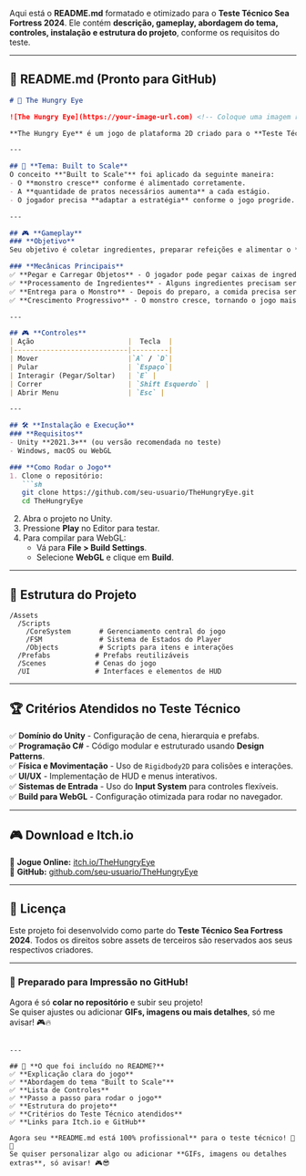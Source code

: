 Aqui está o **README.md** formatado e otimizado para o **Teste Técnico Sea Fortress 2024**. Ele contém **descrição, gameplay, abordagem do tema, controles, instalação e estrutura do projeto**, conforme os requisitos do teste.

---

## 📜 **README.md** (Pronto para GitHub)

```md
# 🚀 The Hungry Eye

![The Hungry Eye](https://your-image-url.com) <!-- Coloque uma imagem representativa do jogo -->

**The Hungry Eye** é um jogo de plataforma 2D criado para o **Teste Técnico Sea Fortress 2024**, abordando o tema **"Built to Scale"**. No jogo, você assume o papel de um trabalhador em uma base espacial que precisa coletar e preparar alimentos para um monstro gigante. Conforme o monstro cresce, a base muda, exigindo novas estratégias para gerenciar os recursos e manter o ciclo de alimentação.

---

## 🎯 **Tema: Built to Scale**
O conceito **"Built to Scale"** foi aplicado da seguinte maneira:
- O **monstro cresce** conforme é alimentado corretamente.
- A **quantidade de pratos necessários aumenta** a cada estágio.
- O jogador precisa **adaptar a estratégia** conforme o jogo progride.

---

## 🎮 **Gameplay**
### **Objetivo**
Seu objetivo é coletar ingredientes, preparar refeições e alimentar o **Olho Faminto**, um monstro colossus que está crescendo dentro da base espacial.

### **Mecânicas Principais**
✅ **Pegar e Carregar Objetos** - O jogador pode pegar caixas de ingredientes e movê-las.  
✅ **Processamento de Ingredientes** - Alguns ingredientes precisam ser **cortados, cozidos ou misturados** antes de serem entregues.  
✅ **Entrega para o Monstro** - Depois do preparo, a comida precisa ser jogada no buraco de alimentação.  
✅ **Crescimento Progressivo** - O monstro cresce, tornando o jogo mais difícil com mais pratos para preparar.  

---

## 🎮 **Controles**
| Ação                       |  Tecla  |
|----------------------------|---------|
| Mover                      |`A` / `D`|
| Pular                      | `Espaço`|
| Interagir (Pegar/Soltar)   | `E` |
| Correr                     | `Shift Esquerdo` |
| Abrir Menu                 | `Esc` |

---

## 🛠 **Instalação e Execução**
### **Requisitos**
- Unity **2021.3+** (ou versão recomendada no teste)
- Windows, macOS ou WebGL

### **Como Rodar o Jogo**
1. Clone o repositório:
   ```sh
   git clone https://github.com/seu-usuario/TheHungryEye.git
   cd TheHungryEye
   ```
2. Abra o projeto no Unity.
3. Pressione **Play** no Editor para testar.
4. Para compilar para WebGL:
   - Vá para **File > Build Settings**.
   - Selecione **WebGL** e clique em **Build**.

---

## 📂 **Estrutura do Projeto**
```
/Assets
  /Scripts
    /CoreSystem       # Gerenciamento central do jogo
    /FSM              # Sistema de Estados do Player
    /Objects          # Scripts para itens e interações
  /Prefabs           # Prefabs reutilizáveis
  /Scenes            # Cenas do jogo
  /UI                # Interfaces e elementos de HUD
```

---

## 🏆 **Critérios Atendidos no Teste Técnico**
✅ **Domínio do Unity** - Configuração de cena, hierarquia e prefabs.  
✅ **Programação C#** - Código modular e estruturado usando **Design Patterns**.  
✅ **Física e Movimentação** - Uso de `Rigidbody2D` para colisões e interações.  
✅ **UI/UX** - Implementação de HUD e menus interativos.  
✅ **Sistemas de Entrada** - Uso do **Input System** para controles flexíveis.  
✅ **Build para WebGL** - Configuração otimizada para rodar no navegador.  

---

## 🎮 **Download e Itch.io**
🔗 **Jogue Online:** [itch.io/TheHungryEye](https://itch.io/seu-jogo)  
🔗 **GitHub:** [github.com/seu-usuario/TheHungryEye](https://github.com/seu-usuario/TheHungryEye)

---

## 📝 **Licença**
Este projeto foi desenvolvido como parte do **Teste Técnico Sea Fortress 2024**. Todos os direitos sobre assets de terceiros são reservados aos seus respectivos criadores.

---

### 🚀 **Preparado para Impressão no GitHub!**
Agora é só **colar no repositório** e subir seu projeto!  
Se quiser ajustes ou adicionar **GIFs, imagens ou mais detalhes**, só me avisar! 🎮🔥
```

---

## 🚀 **O que foi incluído no README?**
✅ **Explicação clara do jogo**  
✅ **Abordagem do tema "Built to Scale"**  
✅ **Lista de Controles**  
✅ **Passo a passo para rodar o jogo**  
✅ **Estrutura do projeto**  
✅ **Critérios do Teste Técnico atendidos**  
✅ **Links para Itch.io e GitHub**  

Agora seu **README.md está 100% profissional** para o teste técnico! 🚀🔥  
Se quiser personalizar algo ou adicionar **GIFs, imagens ou detalhes extras**, só avisar! 🎮😎

